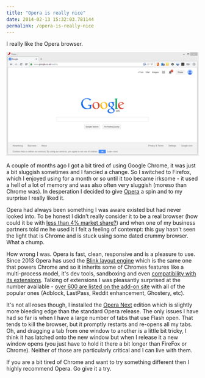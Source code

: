 ```yaml
---
title: "Opera is really nice"
date: 2014-02-13 15:32:03.781144
permalink: /opera-is-really-nice
---
```


I really like the Opera browser.

![](./Opera-Google_YFK7GTDP.png)

A couple of months ago I got a bit tired of using Google Chrome, it was just a bit sluggish sometimes and I fancied a change. So I switched to Firefox, which I enjoyed using for a month or so until it too became irksome - it used a hell of a lot of memory and was also often very sluggish (moreso than Chrome was). In desperation I decided to give [Opera](http://www.opera.com) a spin and to my surprise I really liked it.

Opera had always been something I was aware existed but had never looked into. To be honest I didn't really consider it to be a real browser (how could it be with [less than 4% market share?](http://en.wikipedia.org/wiki/Usage_share_of_web_browsers#Desktop_and_mobile_browser_usage)) and when one of my business partners told me he used it I felt a feeling of contempt: this guy hasn't seen the light that is Chrome and is stuck using some dated crummy browser. What a chump.

How wrong I was. Opera is fast, clean, responsive and is a pleasure to use. Since 2013 Opera has used the [Blink layout engine](http://en.wikipedia.org/wiki/Blink_(layout_engine)) which is the same one that powers Chrome and so it inherits some of Chromes features like a multi-process model, it's dev tools, sandboxing and even [compatibility with its extensions](http://addons.opera.com/en-gb/extensions/details/download-chrome-extension-9/?display=en). Talking of extensions I was pleasantly surprised at the number available - [over 600 are listed on the add-on site](http://addons.opera.com/en-gb/extensions/?page=1&language=en&order=rated) with all of the popular ones (Adblock, LastPass, Reddit enhancement, Ghostery, etc).

It's not all roses though, I installed the [Opera Next](http://www.opera.com/computer/next) edition which is slightly more bleeding edge than the standard Opera release. The only issues I have had so far is when I have a large number of tabs that use Flash open. That tends to kill the browser, but it promptly restarts and re-opens all my tabs. Oh, and dragging a tab from one window to another is a little bit tricky, I think it has latched onto the new window but when I release it a new window opens (you just have to hold it there a bit longer than FireFox or Chrome). Neither of those are particularly critical and I can live with them.

If you are a bit tired of Chrome and want to try something different then I highly recommend Opera. Go give it a try.
    